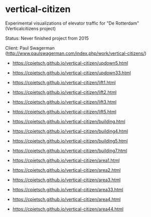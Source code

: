 # vertical-citizen
Experimental visualizations of elevator traffic for "De Rotterdam" (Verticalcitizens project)

Status: Never finished project from 2015 

Client: Paul Swagerman (http://www.paulswagerman.com/index.php/work/vertical-citizens/)

- https://cpietsch.github.io/vertical-citizen/updown5.html
- https://cpietsch.github.io/vertical-citizen/updown33.html

- https://cpietsch.github.io/vertical-citizen/lift1.html
- https://cpietsch.github.io/vertical-citizen/lift2.html
- https://cpietsch.github.io/vertical-citizen/lift3.html
- https://cpietsch.github.io/vertical-citizen/lift5.html


- https://cpietsch.github.io/vertical-citizen/building.html
- https://cpietsch.github.io/vertical-citizen/building4.html
- https://cpietsch.github.io/vertical-citizen/building5.html
- https://cpietsch.github.io/vertical-citizen/building7.html


- https://cpietsch.github.io/vertical-citizen/area1.html
- https://cpietsch.github.io/vertical-citizen/area2.html
- https://cpietsch.github.io/vertical-citizen/area3.html
- https://cpietsch.github.io/vertical-citizen/area33.html
- https://cpietsch.github.io/vertical-citizen/area4.html
- https://cpietsch.github.io/vertical-citizen/area44.html
